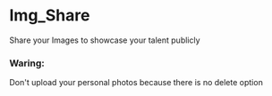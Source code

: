 # Img_Share

Share your Images to showcase your talent publicly

### Waring: 
Don't upload your personal photos because there is no delete option
